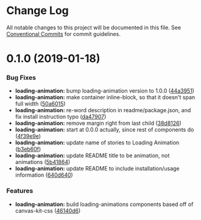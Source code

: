# Change Log

All notable changes to this project will be documented in this file.
See [Conventional Commits](https://conventionalcommits.org) for commit guidelines.

<a name="0.1.0"></a>
# 0.1.0 (2019-01-18)


### Bug Fixes

* **loading-animation:** bump loading-animation version to 1.0.0 ([44a3951](https://ghe.megaleo.com/design/canvas-kit-react/tree/master/modules/canvas-kit-react-loading-animation/commits/44a3951))
* **loading-animation:** make container inline-block, so that it doesn't span full width ([50a6015](https://ghe.megaleo.com/design/canvas-kit-react/tree/master/modules/canvas-kit-react-loading-animation/commits/50a6015))
* **loading-animation:** re-word description in readme/package.json, and fix install instruction typo ([da47907](https://ghe.megaleo.com/design/canvas-kit-react/tree/master/modules/canvas-kit-react-loading-animation/commits/da47907))
* **loading-animation:** remove margin right from last child ([38d8126](https://ghe.megaleo.com/design/canvas-kit-react/tree/master/modules/canvas-kit-react-loading-animation/commits/38d8126))
* **loading-animation:** start at 0.0.0 actually, since rest of components do ([4f39e9e](https://ghe.megaleo.com/design/canvas-kit-react/tree/master/modules/canvas-kit-react-loading-animation/commits/4f39e9e))
* **loading-animation:** update name of stories to Loading Animation ([b3eb60f](https://ghe.megaleo.com/design/canvas-kit-react/tree/master/modules/canvas-kit-react-loading-animation/commits/b3eb60f))
* **loading-animation:** update README title to be animation, not animations ([5b41864](https://ghe.megaleo.com/design/canvas-kit-react/tree/master/modules/canvas-kit-react-loading-animation/commits/5b41864))
* **loading-animation:** update README to include installation/usage information ([640d640](https://ghe.megaleo.com/design/canvas-kit-react/tree/master/modules/canvas-kit-react-loading-animation/commits/640d640))


### Features

* **loading-animation:** build loading-animations components based off of canvas-kit-css ([46140d6](https://ghe.megaleo.com/design/canvas-kit-react/tree/master/modules/canvas-kit-react-loading-animation/commits/46140d6))

